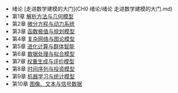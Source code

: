 - 绪论 [走进数学建模的大门](CH0 绪论/绪论 走进数学建模的大门.md)
- 第1章 [解析方法与几何模型](CH1/第1章-解析方法与几何模型.md)
- 第2章 [微分方程与动力系统](CH2/第2章-微分方程与动力系统.md)
- 第3章 [函数极值与规划模型](CH3/第三章-函数极值与规划模型.md)
- 第4章 [复杂网络与图论模型](CH4/第4章-复杂网络与图论模型.md)
- 第5章 [进化计算与群体智能](CH5/第五章-进化计算与群体智能.md)
- 第6章 [数据处理与拟合模型](CH6/第六章-数据处理与拟合模型.md)
- 第7章 [权重生成与评价模型](CH7/第7章-权重生成与评价模型.md)
- 第8章 [时间序列与投资模型](CH8/第8章-时间序列.md)
- 第9章 [机器学习与统计模型](CH9/第九章-机器学习与统计模型.md)
- 第10章 [图像、文本与信号数据](CH10/第10章-图像、文本与信号数据.md)

